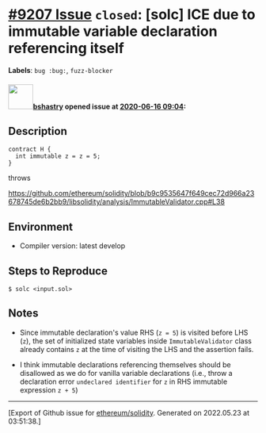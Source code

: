 # [\#9207 Issue](https://github.com/ethereum/solidity/issues/9207) `closed`: [solc] ICE due to immutable variable declaration referencing itself
**Labels**: `bug :bug:`, `fuzz-blocker`


#### <img src="https://avatars.githubusercontent.com/u/2388185?v=4" width="50">[bshastry](https://github.com/bshastry) opened issue at [2020-06-16 09:04](https://github.com/ethereum/solidity/issues/9207):

## Description

```
contract H {
  int immutable z = z = 5;
}
```

throws

https://github.com/ethereum/solidity/blob/b9c9535647f649cec72d966a23678745de6b2bb9/libsolidity/analysis/ImmutableValidator.cpp#L38

## Environment

- Compiler version: latest develop

## Steps to Reproduce

```
$ solc <input.sol>
```

## Notes

- Since immutable declaration's value RHS (`z = 5`) is visited before LHS (`z`), the set of initialized state variables inside `ImmutableValidator` class already contains `z` at the time of visiting the LHS and the assertion fails.

- I think immutable declarations referencing themselves should be disallowed as we do for vanilla variable declarations (i.e., throw a declaration error `undeclared identifier` for `z` in RHS immutable expression `z + 5`)




-------------------------------------------------------------------------------



[Export of Github issue for [ethereum/solidity](https://github.com/ethereum/solidity). Generated on 2022.05.23 at 03:51:38.]

